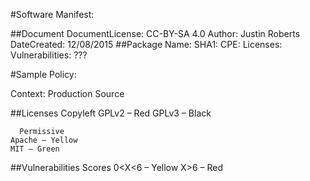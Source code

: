 #Software Manifest:

##Document
      DocumentLicense: CC-BY-SA 4.0
      Author: Justin Roberts
      DateCreated: 12/08/2015
##Package 
      Name: 
      SHA1: 
      CPE: 
      Licenses: 
      Vulnerabilities: ???

#Sample Policy:

Context: Production Source 

##Licenses
      Copyleft 
	GPLv2 – Red 
	GPLv3 – Black

      Permissive 
	Apache – Yellow
	MIT – Green 

##Vulnerabilities 
      Scores
	0<X<6 – Yellow
	X>6 – Red 
